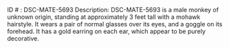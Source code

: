 ID # : DSC-MATE-5693
Description: DSC-MATE-5693 is a male monkey of unknown origin, standing at approximately 3 feet tall with a mohawk hairstyle. It wears a pair of normal glasses over its eyes, and a goggle on its forehead. It has a gold earring on each ear, which appear to be purely decorative.